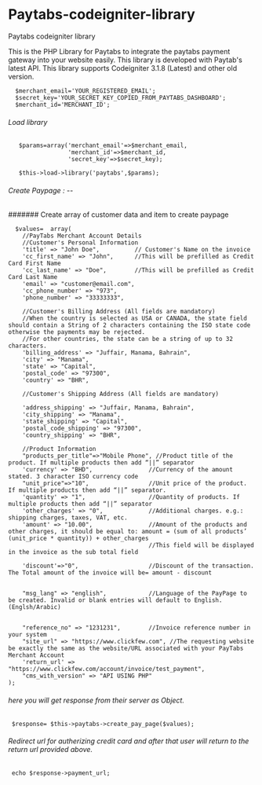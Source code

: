 # Paytabs-codeigniter-library
Paytabs codeigniter library

This is the PHP Library for Paytabs to integrate the paytabs payment gateway into your website easily. This library is developed with Paytab's latest API. This library supports Codeigniter  3.1.8 (Latest) and other old version.

 ```   
   $merchant_email='YOUR_REGISTERED_EMAIL';
   $secret_key='YOUR_SECRET_KEY_COPIED_FROM_PAYTABS_DASHBOARD';
   $merchant_id='MERCHANT_ID';
```     
###### Load library 
```  
   $params=array('merchant_email'=>$merchant_email,
                 'merchant_id'=>$merchant_id,
                 'secret_key'=>$secret_key);
                 
   $this->load->library('paytabs',$params);
```  
###### Create Paypage : --  
####### Create array of customer data and item to create paypage
```  
  $values=  array(
    //PayTabs Merchant Account Details
	//Customer's Personal Information
	'title' => "John Doe", 			// Customer's Name on the invoice
	'cc_first_name' => "John", 		//This will be prefilled as Credit Card First Name
    'cc_last_name' => "Doe", 		//This will be prefilled as Credit Card Last Name
	'email' => "customer@email.com",
    'cc_phone_number' => "973",
	'phone_number' => "33333333",
    
	//Customer's Billing Address (All fields are mandatory)
	//When the country is selected as USA or CANADA, the state field should contain a String of 2 characters containing the ISO state code otherwise the payments may be rejected. 
	//For other countries, the state can be a string of up to 32 characters.
	'billing_address' => "Juffair, Manama, Bahrain",
    'city' => "Manama",
    'state' => "Capital",
    'postal_code' => "97300",
    'country' => "BHR",
   
    //Customer's Shipping Address (All fields are mandatory)
	
	'address_shipping' => "Juffair, Manama, Bahrain",
    'city_shipping' => "Manama",
    'state_shipping' => "Capital",
    'postal_code_shipping' => "97300",
    'country_shipping' => "BHR",
   
    //Product Information
    "products_per_title"=>"Mobile Phone", //Product title of the product. If multiple products then add “||” separator
    'currency' => "BHD",				//Currency of the amount stated. 3 character ISO currency code 
	"unit_price"=>"10",					//Unit price of the product. If multiple products then add “||” separator.
    'quantity' => "1",					//Quantity of products. If multiple products then add “||” separator
	'other_charges' => "0",				//Additional charges. e.g.: shipping charges, taxes, VAT, etc.
	'amount' => "10.00",  				//Amount of the products and other charges, it should be equal to: amount = (sum of all products’ (unit_price * quantity)) + other_charges
										//This field will be displayed in the invoice as the sub total field

	'discount'=>"0",					//Discount of the transaction. The Total amount of the invoice will be= amount - discount

	
	"msg_lang" => "english",			//Language of the PayPage to be created. Invalid or blank entries will default to English.(Englsh/Arabic)
    
    
    "reference_no" => "1231231",		//Invoice reference number in your system
    "site_url" => "https://www.clickfew.com", //The requesting website be exactly the same as the website/URL associated with your PayTabs Merchant Account
    'return_url' => "https://www.clickfew.com/account/invoice/test_payment",
    "cms_with_version" => "API USING PHP"
);
```  
###### here you will get response from their server as Object.
```  
 $response= $this->paytabs->create_pay_page($values);   
 ```  
###### Redirect url for autherizing credit card and after that user will return to the return url provided above.   
```  
 echo $response->payment_url;   
 ```
   
